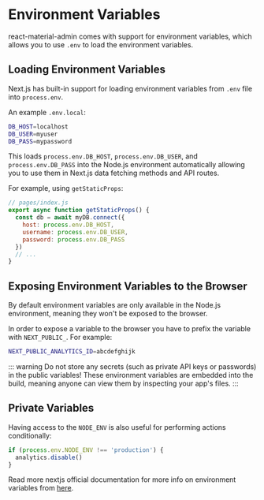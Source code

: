 # Environment Variables

react-material-admin comes with support for environment variables, which allows you to use `.env` to load the environment variables.

## Loading Environment Variables

Next.js has built-in support for loading environment variables from `.env` file into `process.env`.

An example `.env.local`:

```bash
DB_HOST=localhost
DB_USER=myuser
DB_PASS=mypassword
```

This loads `process.env.DB_HOST`, `process.env.DB_USER`, and `process.env.DB_PASS` into the Node.js environment automatically allowing you to use them in Next.js data fetching methods and API routes.

For example, using `getStaticProps`:

```jsx
// pages/index.js
export async function getStaticProps() {
  const db = await myDB.connect({
    host: process.env.DB_HOST,
    username: process.env.DB_USER,
    password: process.env.DB_PASS
  })
  // ...
}
```

## Exposing Environment Variables to the Browser

By default environment variables are only available in the Node.js environment, meaning they won't be exposed to the browser.

In order to expose a variable to the browser you have to prefix the variable with `NEXT_PUBLIC_`. For example:

```bash
NEXT_PUBLIC_ANALYTICS_ID=abcdefghijk
```

::: warning
Do not store any secrets (such as private API keys or passwords) in the public variables! These environment variables are embedded into the build, meaning anyone can view them by inspecting your app's files.
:::

## Private Variables

Having access to the `NODE_ENV` is also useful for performing actions conditionally:

```jsx
if (process.env.NODE_ENV !== 'production') {
  analytics.disable()
}
```

Read more nextjs official documentation for more info on environment variables from [here](https://nextjs.org/docs/basic-features/environment-variables).
